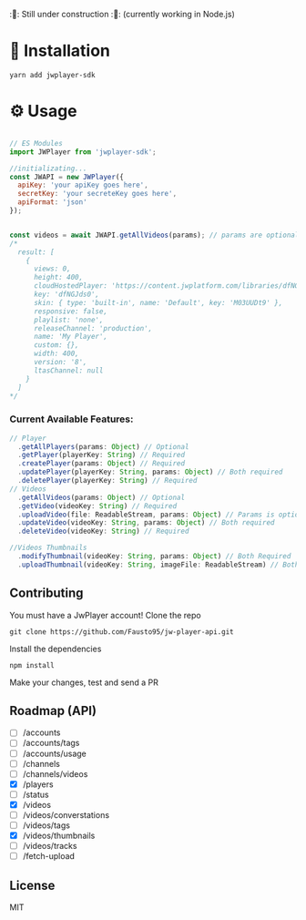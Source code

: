 :🚧: Still under construction :🚧: (currently working in Node.js)


# 🔧 Installation
```shell
yarn add jwplayer-sdk
```
# ⚙️ Usage

```js

// ES Modules
import JWPlayer from 'jwplayer-sdk';

//initializating...
const JWAPI = new JWPlayer({
  apiKey: 'your apiKey goes here',
  secretKey: 'your secreteKey goes here',
  apiFormat: 'json'
});


const videos = await JWAPI.getAllVideos(params); // params are optional
/*
  result: [
    {
      views: 0,
      height: 400,
      cloudHostedPlayer: 'https://content.jwplatform.com/libraries/dfNGJds0.js',
      key: 'dfNGJds0',
      skin: { type: 'built-in', name: 'Default', key: 'M03UUDt9' },
      responsive: false,
      playlist: 'none',
      releaseChannel: 'production',
      name: 'My Player',
      custom: {},
      width: 400,
      version: '8',
      ltasChannel: null
    }
  ]
*/
```

### Current Available Features:

```typescript
// Player
  .getAllPlayers(params: Object) // Optional
  .getPlayer(playerKey: String) // Required
  .createPlayer(params: Object) // Required
  .updatePlayer(playerKey: String, params: Object) // Both required
  .deletePlayer(playerKey: String) // Required
// Videos
  .getAllVideos(params: Object) // Optional
  .getVideo(videoKey: String) // Required
  .uploadVideo(file: ReadableStream, params: Object) // Params is optional
  .updateVideo(videoKey: String, params: Object) // Both required
  .deleteVideo(videoKey: String) // Required

//Videos Thumbnails
  .modifyThumbnail(videoKey: String, params: Object) // Both Required
  .uploadThumbnail(videoKey: String, imageFile: ReadableStream) // Both Required
````

## Contributing

You must have a JwPlayer account!
Clone the repo
```shell
git clone https://github.com/Fausto95/jw-player-api.git
```
Install the dependencies
```shell
npm install
```

Make your changes, test and send a PR

## Roadmap (API)
- [ ] /accounts
- [ ] /accounts/tags
- [ ] /accounts/usage
- [ ] /channels
- [ ] /channels/videos
- [x] /players
- [ ] /status
- [x] /videos
- [ ] /videos/converstations
- [ ] /videos/tags
- [x] /videos/thumbnails
- [ ] /videos/tracks
- [ ] /fetch-upload

## License

MIT
